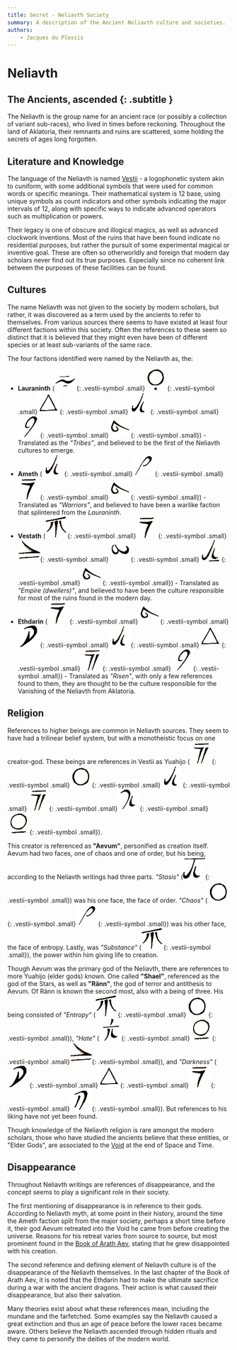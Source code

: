 ```yaml
---
title: Secret - Neliavth Society
summary: A description of the Ancient Neliavth culture and societies.
authors:
    - Jacques du Plessis
---
```

# Neliavth
## The Ancients, ascended {: .subtitle }

The Neliavth is the group name for an ancient race (or possibly a collection of variant sub-races), who lived in times before reckoning.  Throughout the land of Aklatoria, their remnants and ruins are scattered, some holding the secrets of ages long forgotten.

## Literature and Knowledge
The language of the Neliavth is named [Vestii](/language/vestii) - a logophonetic system akin to cuniform, with some additional symbols that were used for common words or specific meanings.  Their mathematical system is 12 base, using unique symbols as count indicators and other symbols indicating the major intervals of 12, along with specific ways to indicate advanced operators such as multiplication or powers.

Their legacy is one of obscure and illogical magics, as well as advanced clockwork inventions. Most of the ruins that have been found indicate no residential purposes, but rather the pursuit of some experimental magical or inventive goal.  These are often so otherworldly and foreign that modern day scholars never find out its true purposes.  Especially since no coherent link between the purposes of these facilities can be found.

## Cultures
The name Neliavth was not given to the society by modern scholars, but rather, it was discovered as a term used by the ancients to refer to themselves.  From various sources there seems to have existed at least four different factions within this society. Often the references to these seem so distinct that it is believed that they might even have been of different species or at least sub-variants of the same race.

The four factions identified were named by the Neliavth as, the:

* **Lauraninth** (![](/assets/images/vestii/L.png){: .vestii-symbol .small}![](/assets/images/vestii/U_EU.png){: .vestii-symbol .small}![](/assets/images/vestii/R.png){: .vestii-symbol .small}![](/assets/images/vestii/A.png){: .vestii-symbol .small}![](/assets/images/vestii/N.png){: .vestii-symbol .small}![](/assets/images/vestii/TH.png){: .vestii-symbol .small}) - Translated as the _"Tribes"_, and believed to be the first of the Neliavth cultures to emerge.
* **Ameth** (![](/assets/images/vestii/A.png){: .vestii-symbol .small}![](/assets/images/vestii/M.png){: .vestii-symbol .small}![](/assets/images/vestii/E-.png){: .vestii-symbol .small}![](/assets/images/vestii/TH.png){: .vestii-symbol .small}) - Translated as _"Warriors"_, and believed to have been a warlike faction that splintered from the _Lauraninth_.
* **Vestath** (![](/assets/images/vestii/V.png){: .vestii-symbol .small}![](/assets/images/vestii/E-.png){: .vestii-symbol .small}![](/assets/images/vestii/S.png){: .vestii-symbol .small}![](/assets/images/vestii/T.png){: .vestii-symbol .small}![](/assets/images/vestii/_AA.png){: .vestii-symbol .small}![](/assets/images/vestii/TH.png){: .vestii-symbol .small}) - Translated as _"Empire (dwellers)"_, and believed to have been the culture responsible for most of the ruins found in the modern day.
* **Ethdarin** (![](/assets/images/vestii/E-.png){: .vestii-symbol .small}![](/assets/images/vestii/TH.png){: .vestii-symbol .small}![](/assets/images/vestii/D.png){: .vestii-symbol .small}![](/assets/images/vestii/A.png){: .vestii-symbol .small}![](/assets/images/vestii/R.png){: .vestii-symbol .small}![](/assets/images/vestii/EI_IE_Y_II.png){: .vestii-symbol .small}![](/assets/images/vestii/N.png){: .vestii-symbol .small}) - Translated as _"Risen"_, with only a few references found to them, they are thought to be the culture responsible for the Vanishing of the Neliavth from Aklatoria. 

## Religion
References to higher beings are common in Neliavth sources.  They seem to have had a trilinear belief system, but with a monotheistic focus on one creator-god.  These beings are references in Vestii as Yuahijo (![](/assets/images/vestii/EI_IE_Y_II.png){: .vestii-symbol .small}![](/assets/images/vestii/U.png){: .vestii-symbol .small}![](/assets/images/vestii/A.png){: .vestii-symbol .small}![](/assets/images/vestii/EI_IE_Y_II.png){: .vestii-symbol .small}![](/assets/images/vestii/J.png){: .vestii-symbol .small}![](/assets/images/vestii/O.png){: .vestii-symbol .small}).

This creator is referenced as **"Aevum"**, personified as creation itself. Aevum had two faces, one of chaos and one of order, but his being, according to the Neliavth writings had three parts.  _"Stasis"_ (![](/assets/images/vestii/AE.png){: .vestii-symbol .small}) was his one face, the face of order. _"Chaos"_ (![](/assets/images/vestii/U.png){: .vestii-symbol .small}![](/assets/images/vestii/M.png){: .vestii-symbol .small}) was his other face, the face of entropy. Lastly, was _"Substance"_ (![](/assets/images/vestii/V.png){: .vestii-symbol .small}), the power within him giving life to creation.

Though Aevum was the primary god of the Neliavth, there are references to more Yuahijo (elder gods) known.  One called **"Shael"**, referenced as the god of the Stars, as well as **"Ränn"**, the god of terror and antithesis to Aevum.  Of Ränn is known the second most, also with a being of three. His being consisted of _"Entropy"_ (![](/assets/images/vestii/V.png){: .vestii-symbol .small}![](/assets/images/vestii/U.png){: .vestii-symbol .small}), _"Hate"_ (![](/assets/images/vestii/G_CH.png){: .vestii-symbol .small}![](/assets/images/vestii/O.png){: .vestii-symbol .small}![](/assets/images/vestii/S.png){: .vestii-symbol .small}), and _"Darkness"_ (![](/assets/images/vestii/D.png){: .vestii-symbol .small}![](/assets/images/vestii/R.png){: .vestii-symbol .small}![](/assets/images/vestii/E-.png){: .vestii-symbol .small}![](/assets/images/vestii/C_K.png){: .vestii-symbol .small}).  But references to his liking have not yet been found.

Though knowledge of the Neliavth religion is rare amongst the modern scholars, those who have studied the ancients believe that these entities, or "Elder Gods", are associated to the [Void](/cosmology/planes/void_of_creation) at the end of Space and Time.

## Disappearance
Throughout Neliavth writings are references of disappearance, and the concept seems to play a significant role in their society.

The first mentioning of disappearance is in reference to their gods. According to Neliavth myth, at some point in their history, around the time the Ameth faction spilt from the major society, perhaps a short time before it, their god Aevum retreated into the Void he came from before creating the universe.  Reasons for his retreat varies from source to source, but most prominent found in the [Book of Arath Aev](/history/artifacts/book_of_arath_aev), stating that he grew disappointed with his creation.

The second reference and defining element of Neliavth culture is of the disappearance of the Neliavth themselves.  In the last chapter of the Book of Arath Aev, it is noted that the Ethdarin had to make the ultimate sacrifice during a war with the ancient dragons.  Their action is what caused their disappearance, but also their salvation.

Many theories exist about what these references mean, including the mundane and the farfetched. Some examples say the Neliavth caused a great extinction and thus an age of peace before the lower races became aware.  Others believe the Neliavth ascended through hidden rituals and they came to personify the deities of the modern world.